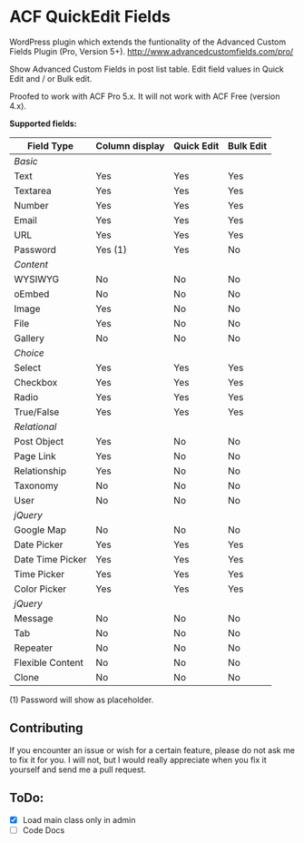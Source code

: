 ACF QuickEdit Fields
====================

WordPress plugin which extends the funtionality of the Advanced Custom Fields Plugin (Pro, Version 5+).
http://www.advancedcustomfields.com/pro/

Show Advanced Custom Fields in post list table.
Edit field values in Quick Edit and / or Bulk edit.

Proofed to work with ACF Pro 5.x. 
It will not work with ACF Free (version 4.x).

**Supported fields:**

| Field Type       | Column display | Quick Edit  | Bulk Edit   |
|------------------|----------------|-------------|-------------|
| *Basic*          |                |             |             |
| Text             | Yes            | Yes         | Yes         |
| Textarea         | Yes            | Yes         | Yes         |
| Number           | Yes            | Yes         | Yes         |
| Email            | Yes            | Yes         | Yes         |
| URL              | Yes            | Yes         | Yes         |
| Password         | Yes (1)        | Yes         | No          |
| *Content*        |                |             |             |
| WYSIWYG          | No             | No          | No          |
| oEmbed           | No             | No          | No          |
| Image            | Yes            | No          | No          |
| File             | Yes            | No          | No          |
| Gallery          | No             | No          | No          |
| *Choice*         |                |             |             |
| Select           | Yes            | Yes         | Yes         |
| Checkbox         | Yes            | Yes         | Yes         |
| Radio            | Yes            | Yes         | Yes         |
| True/False       | Yes            | Yes         | Yes         |
| *Relational*     |                |             |             |
| Post Object      | Yes            | No          | No          |
| Page Link        | Yes            | No          | No          |
| Relationship     | Yes            | No          | No          |
| Taxonomy         | No             | No          | No          |
| User             | No             | No          | No          |
| *jQuery*         |                |             |             |
| Google Map       | No             | No          | No          |
| Date Picker      | Yes            | Yes         | Yes         |
| Date Time Picker | Yes            | Yes         | Yes         |
| Time Picker      | Yes            | Yes         | Yes         |
| Color Picker     | Yes            | Yes         | Yes         |
| *jQuery*         |                |             |             |
| Message          | No             | No          | No          |
| Tab              | No             | No          | No          |
| Repeater         | No             | No          | No          |
| Flexible Content | No             | No          | No          |
| Clone            | No             | No          | No          |

(1) Password will show as placeholder.

Contributing
------------
If you encounter an issue or wish for a certain feature, please do not ask me to 
fix it for you. I will not, but I would really appreciate when you fix it yourself 
and send me a pull request.



ToDo:
-----
 - [x] Load main class only in admin
 - [ ] Code Docs
